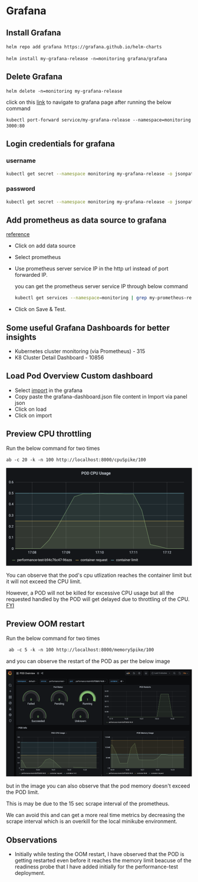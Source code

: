 # Grafana

## Install Grafana
```
helm repo add grafana https://grafana.github.io/helm-charts

helm install my-grafana-release -n=monitoring grafana/grafana
```

## Delete Grafana
```
helm delete -n=monitoring my-grafana-release
```

click on this [link](http://localhost:3000) to navigate to grafana page after
running the below command
```
kubectl port-forward service/my-grafana-release --namespace=monitoring 3000:80
```

## Login credentials for grafana

### username
```sh
kubectl get secret --namespace monitoring my-grafana-release -o jsonpath="{.data.admin-user}" | base64 --decode ; echo
```
### password
```sh
kubectl get secret --namespace monitoring my-grafana-release -o jsonpath="{.data.admin-password}" | base64 --decode ; echo
```
## Add prometheus as data source to grafana
[reference](https://community.grafana.com/t/grafana-http-error-bad-gateway-and-templating-init-failed-errors/4925)

* Click on add data source
* Select prometheus
* Use prometheus server service IP in the http url instead of port forwarded IP.

  you can get the prometheus server service IP through below command
  ```sh
  kubectl get services --namespace=monitoring | grep my-prometheus-release-server
  ```
* Click on Save & Test.

## Some useful Grafana Dashboards for better insights

* Kubernetes cluster monitoring (via Prometheus) - 315
* K8 Cluster Detail Dashboard - 10856

## Load Pod Overview Custom dashboard

* Select [import](http://localhost:3000/dashboard/import) in the grafana
* Copy paste the grafana-dashboard.json file content in Import via panel json
* Click on load
* Click on import

## Preview CPU throttling
Run the below command for two times
```apache benchmark
ab -c 20 -k -n 100 http://localhost:8000/cpuSpike/100
```

![CPU throttling](images/cpu-throttling.png)

You can observe that the pod's cpu utlization reaches the container limit but it will not exceed the CPU limit.

However, a POD will not be killed for excessive CPU usage but all the requested handled by the POD will get delayed due to throttling of the CPU. [FYI](https://kubernetes.io/docs/concepts/configuration/manage-resources-containers/)

 
## Preview OOM restart
Run the below command for two times
```apache benchmark
 ab -c 5 -k -n 100 http://localhost:8000/memorySpike/100
```
and you can observe the restart of the POD as per the below image

![OOM restart](images/OOM-restart.png)

but in the image you can also observe that the pod memory doesn't exceed the POD limit.

This is may be due to the 15 sec scrape interval of the prometheus.

We can avoid this and can get a more real time metrics by decreasing the scrape interval which is an overkill for the local minikube environment.

## Observations

* Initially while testing the OOM restart, I have observed that the POD is getting restarted even before it reaches the memory limit beacuse of the readiness probe that I have added initially for the performance-test deployment.
